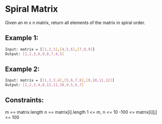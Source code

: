 # Spiral Matrix

Given an m x n matrix, return all elements of the matrix in spiral order.

## Example 1:

```bash
Input: matrix = [[1,2,3],[4,5,6],[7,8,9]]
Output: [1,2,3,6,9,8,7,4,5]
```

## Example 2:

```bash
Input: matrix = [[1,2,3,4],[5,6,7,8],[9,10,11,12]]
Output: [1,2,3,4,8,12,11,10,9,5,6,7]
```

## Constraints:

m == matrix.length
n == matrix[i].length
1 <= m, n <= 10
-100 <= matrix[i][j] <= 100